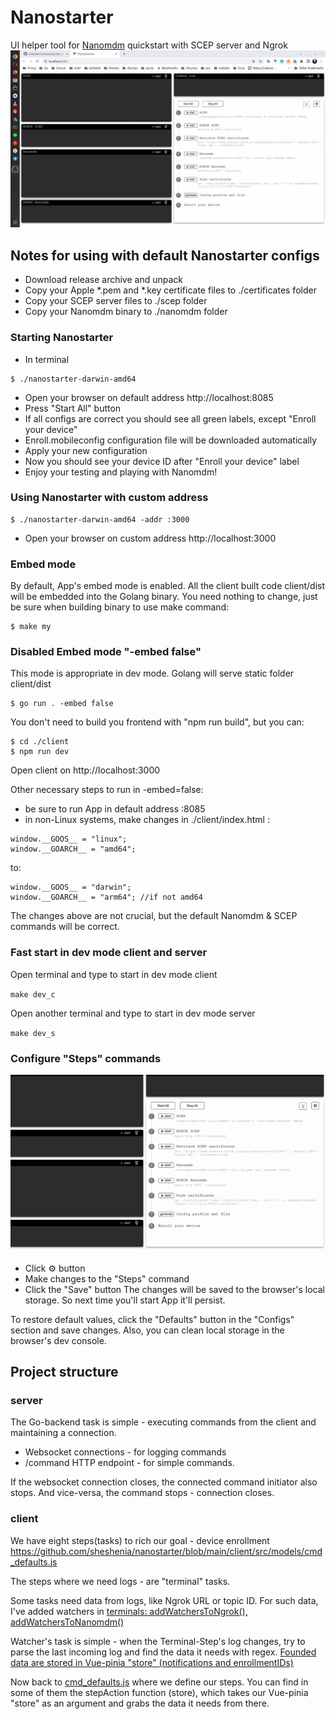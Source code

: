 # Nanostarter
UI helper tool for [Nanomdm](https://github.com/micromdm/nanomdm) quickstart with SCEP server and Ngrok
![gif](nanostarter.gif)

## Notes for using with default Nanostarter configs
* Download release archive and unpack
* Copy your Apple *.pem and *.key certificate files to ./certificates folder
* Copy your SCEP server files to ./scep folder
* Copy your Nanomdm binary to ./nanomdm folder

### Starting Nanostarter
* In terminal
```
$ ./nanostarter-darwin-amd64
```
* Open your browser on default address http://localhost:8085
* Press "Start All" button
* If all configs are correct you should see all green labels, except "Enroll your device"
* Enroll.mobileconfig configuration file will be downloaded automatically
* Apply your new configuration
* Now you should see your device ID after "Enroll your device" label
* Enjoy your testing and playing with Nanomdm!

### Using Nanostarter with custom address
```
$ ./nanostarter-darwin-amd64 -addr :3000
```
* Open your browser on custom address http://localhost:3000

### Embed mode
By default, App's embed mode is enabled. All the client built code client/dist will be embedded
into the Golang binary.
You need nothing to change, just be sure when building binary to use make command:
```
$ make my
```

### Disabled Embed mode "-embed false"
This mode is appropriate in dev mode. Golang will serve static folder client/dist
```
$ go run . -embed false
```
You don't need to build you frontend with "npm run build", but you can:
```
$ cd ./client
$ npm run dev
```
Open client on http://localhost:3000

Other necessary steps to run in -embed=false:
* be sure to run App in default address :8085
* in non-Linux systems, make changes in ./client/index.html :
```
window.__GOOS__ = "linux";
window.__GOARCH__ = "amd64";
```
to:
```
window.__GOOS__ = "darwin";
window.__GOARCH__ = "arm64"; //if not amd64
```
The changes above are not crucial, but the default Nanomdm & SCEP commands will be correct.

### Fast start in dev mode client and server
Open terminal and type to start in dev mode client

`make dev_c`

Open another terminal and type to start in dev mode server

`make dev_s`

### Configure "Steps" commands
<p align="center">
  <img src="change_configs.gif">
</p>

* Click ⚙ button
* Make changes to the "Steps" command
* Click the "Save" button
  The changes will be saved to the browser's local storage.
  So next time you'll start App it'll persist.

To restore default values, click the "Defaults" button in the "Configs" section and save changes.
Also, you can clean local storage in the browser's dev console.

## Project structure
### server
The Go-backend task is simple - executing commands from the client and maintaining a connection.
* Websocket connections - for logging commands
* /command HTTP endpoint - for simple commands.
  
If the websocket connection closes, the connected command initiator also stops.
And vice-versa, the command stops - connection closes.

### client
We have eight steps(tasks) to rich our goal - device enrollment https://github.com/sheshenia/nanostarter/blob/main/client/src/models/cmd_defaults.js

The steps where we need logs - are "terminal" tasks.

Some tasks need data from logs, like Ngrok URL or topic ID.
For such data, I've added watchers in
[terminals: addWatchersToNgrok(), addWatchersToNanomdm()](https://github.com/sheshenia/nanostarter/blob/main/client/src/components/Terminal.vue)

Watcher's task is simple - when the Terminal-Step's log changes, try to parse the last incoming log and find the data it needs with regex.
[Founded data are stored in Vue-pinia "store" (notifications and enrollmentIDs)](https://github.com/sheshenia/nanostarter/blob/main/client/src/stores/commands.js)

Now back to [cmd_defaults.js](https://github.com/sheshenia/nanostarter/blob/main/client/src/models/cmd_defaults.js) where we define our steps. You can find in some of them the stepAction function (store), which takes our Vue-pinia "store" as an argument and grabs the data it needs from there.